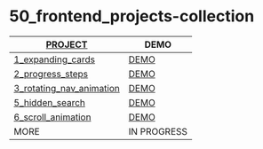 # 50_frontend_projects-collection
| [PROJECT](https://50projects50days.com/)  | DEMO |
|----------|----------|
| [1_expanding_cards](https://github.com/yswnqc/50_frontend_projects-1_expanding_cards) | [DEMO](https://yswnqc.github.io/50_frontend_projects-1_expanding_cards/) | 
| [2_progress_steps](https://github.com/yswnqc/50_frontend_projects-2_progress_steps) | [DEMO](https://yswnqc.github.io/50_frontend_projects-2_progress_steps/) | 
| [3_rotating_nav_animation](https://github.com/yswnqc/50_frontend_projects-3_rotating_nav_animation) | [DEMO](https://yswnqc.github.io/50_frontend_projects-3_rotating_nav_animation/) | 
| [5_hidden_search](https://github.com/yswnqc/50_frontend_projects-5_hidden_search) | [DEMO](https://yswnqc.github.io/50_frontend_projects-5_hidden_search/) | 
| [6_scroll_animation](https://github.com/yswnqc/50_frontend_projects-6_scroll_animation) | [DEMO](https://yswnqc.github.io/50_frontend_projects-6_scroll_animation/) | 
| MORE | IN PROGRESS | 
